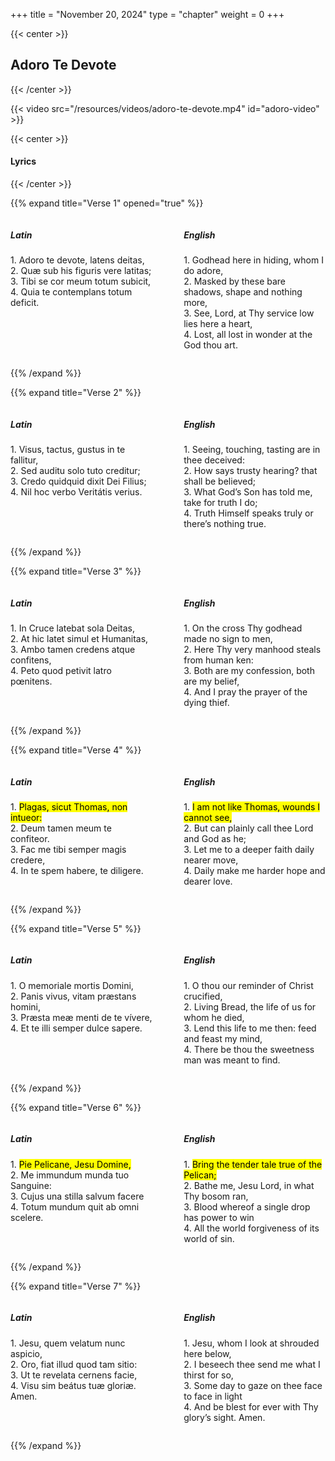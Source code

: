 +++
title = "November 20, 2024"
type = "chapter"
weight = 0
+++

{{< center >}}
<h2>Adoro Te Devote</h2>
{{< /center >}}

{{< video src="/resources/videos/adoro-te-devote.mp4" id="adoro-video" >}}


{{< center >}}
<h4>Lyrics</h4>
{{< /center >}}

{{% expand title="Verse 1" opened="true" %}}

<div id="verse1" style="display: flex; justify-content: space-between; gap: 20px;">
  <div style="flex: 1; max-width: 45%;">
    <h5>Latin</h5>
    <p>1. Adoro te devote, latens deitas,<br>
    2. Quæ sub his figuris vere latitas;<br>
    3. Tibi se cor meum totum subicit,<br>
    4. Quia te contemplans totum deficit.</p>
  </div>
  
  <div style="flex: 1; max-width: 45%;">
    <h5>English</h5>
    <p>1. Godhead here in hiding, whom I do adore,<br>
    2. Masked by these bare shadows, shape and nothing more,<br>
    3. See, Lord, at Thy service low lies here a heart,<br>
    4. Lost, all lost in wonder at the God thou art.</p>
  </div>
</div>

{{% /expand %}}

{{% expand title="Verse 2" %}}

<div id="verse2" style="display: flex; justify-content: space-between; gap: 20px;">
  <div style="flex: 1; max-width: 45%;">
    <h5>Latin</h5>
    <p>1. Visus, tactus, gustus in te fallitur,<br>
    2. Sed auditu solo tuto creditur;<br>
    3. Credo quidquid dixit Dei Filius;<br>
    4. Nil hoc verbo Veritátis verius.</p>
  </div>
  
  <div style="flex: 1; max-width: 45%;">
    <h5>English</h5>
    <p>1. Seeing, touching, tasting are in thee deceived:<br>
    2. How says trusty hearing? that shall be believed;<br>
    3. What God’s Son has told me, take for truth I do;<br>
    4. Truth Himself speaks truly or there’s nothing true.</p>
  </div>
</div>

{{% /expand %}}

{{% expand title="Verse 3" %}}

<div id="verse3" style="display: flex; justify-content: space-between; gap: 20px;">
  <div style="flex: 1; max-width: 45%;">
    <h5>Latin</h5>
    <p>1. In Cruce latebat sola Deitas,<br>
    2. At hic latet simul et Humanitas,<br>
    3. Ambo tamen credens atque confitens,<br>
    4. Peto quod petivit latro pœnitens.</p>
  </div>
  
  <div style="flex: 1; max-width: 45%;">
    <h5>English</h5>
    <p>1. On the cross Thy godhead made no sign to men,<br>
    2. Here Thy very manhood steals from human ken:<br>
    3. Both are my confession, both are my belief,<br>
    4. And I pray the prayer of the dying thief.</p>
  </div>
</div>

{{% /expand %}}

{{% expand title="Verse 4" %}}

<div id="verse4" style="display: flex; justify-content: space-between; gap: 20px;">
  <div style="flex: 1; max-width: 45%;">
    <h5>Latin</h5>
    <p>1. <mark>Plagas, sicut Thomas, non intueor:</mark><br>
    2. Deum tamen meum te confiteor.<br>
    3. Fac me tibi semper magis credere,<br>
    4. In te spem habere, te diligere.</p>
  </div>
  
  <div style="flex: 1; max-width: 45%;">
    <h5>English</h5>
    <p>1. <mark>I am not like Thomas, wounds I cannot see,</mark><br>
    2. But can plainly call thee Lord and God as he;<br>
    3. Let me to a deeper faith daily nearer move,<br>
    4. Daily make me harder hope and dearer love.</p>
  </div>
</div>

{{% /expand %}}

{{% expand title="Verse 5" %}}

<div id="verse5" style="display: flex; justify-content: space-between; gap: 20px;">
  <div style="flex: 1; max-width: 45%;">
    <h5>Latin</h5>
    <p>1. O memoriale mortis Domini,<br>
    2. Panis vivus, vitam præstans homini,<br>
    3. Præsta meæ menti de te vívere,<br>
    4. Et te illi semper dulce sapere.</p>
  </div>
  
  <div style="flex: 1; max-width: 45%;">
    <h5>English</h5>
    <p>1. O thou our reminder of Christ crucified,<br>
    2. Living Bread, the life of us for whom he died,<br>
    3. Lend this life to me then: feed and feast my mind,<br>
    4. There be thou the sweetness man was meant to find.</p>
  </div>
</div>

{{% /expand %}}

{{% expand title="Verse 6" %}}

<div id="verse6" style="display: flex; justify-content: space-between; gap: 20px;">
  <div style="flex: 1; max-width: 45%;">
    <h5>Latin</h5>
    <p>1. <mark>Pie Pelicane, Jesu Domine,</mark><br>
    2. Me immundum munda tuo Sanguine:<br>
    3. Cujus una stilla salvum facere<br>
    4. Totum mundum quit ab omni scelere.</p>
  </div>
  
  <div style="flex: 1; max-width: 45%;">
    <h5>English</h5>
    <p>1. <mark>Bring the tender tale true of the Pelican;</mark><br>
    2. Bathe me, Jesu Lord, in what Thy bosom ran,<br>
    3. Blood whereof a single drop has power to win<br>
    4. All the world forgiveness of its world of sin.</p>
  </div>
</div>

{{% /expand %}}

{{% expand title="Verse 7" %}}

<div id="verse7" style="display: flex; justify-content: space-between; gap: 20px;">
  <div style="flex: 1; max-width: 45%;">
    <h5>Latin</h5>
    <p>1. Jesu, quem velatum nunc aspicio,<br>
    2. Oro, fiat illud quod tam sitio:<br>
    3. Ut te revelata cernens facie,<br>
    4. Visu sim beátus tuæ gloriæ. Amen.</p>
  </div>
  
  <div style="flex: 1; max-width: 45%;">
    <h5>English</h5>
    <p>1. Jesu, whom I look at shrouded here below,<br>
    2. I beseech thee send me what I thirst for so,<br>
    3. Some day to gaze on thee face to face in light<br>
    4. And be blest for ever with Thy glory’s sight. Amen.</p>
  </div>
</div>

{{% /expand %}}
